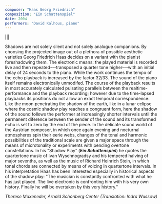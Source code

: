 ```yaml
---
composer: "Haas Georg Friedrich"
composition: "Ein Schattenspiel"
date: 2004
performers: "David Kalhous, piano"
---
```

|||

Shadows are not solely silent and not solely analogue companions. By choosing the projected image out of a plethora of possible aesthetic varieties Georg Friedrich Haas decides on a variant with the pianist foreshadowing them. The electronic means: the played material is recorded live and then repeated---transposed a quarter tone higher---with
an initial delay of 24 seconds to the piano. While the work continues the tempo of the echo playback is increased by the factor 32/33. The sound of the piano itself remains electronically unmodifed. The course of the playback results in most accurately calculated pulsating parallels between the realtime-performance and the playback recording; however due to the time-lapsed playbacks its positions do not allow an exact temporal correspondence. Like the moon penetrating the shadow of the earth, like in a lunar eclipse where the cosmic shadow play reaches a congruent form, here the shadow of the sound follows the performer at increasingly shorter intervals until the permanent diference between the sender of the sound and its transformed echo is set to zero by the end
of the piece. In the delicate sound world of the Austrian composer, in which once again evening and nocturnal atmospheres spin their eerie webs, changes of the tonal and harmonic possibilities of the traditional scale are given a major space through the means of microtonality or experiments with pending overtone constellations. In his "Shadow Play" (**_Ein Schattenspiel_**) he quotes the quartertone music of Ivan Wyschnogradsy and his tempered halving of major sevenths, as well as the music of Richard Heinrich Stein, in which tonal chords are connected by means of voicing in quartertone intervals. In his interpretation Haas has been interested especially in historical aspects of the shadow play: "The musician is constantly confronted with what he has just played. The live electronic is confronting him with his very own history. Finally he will be overtaken by this very history."

_Therese Muxeneder, Arnold Schönberg Center (Translation: Indra Wussow)_